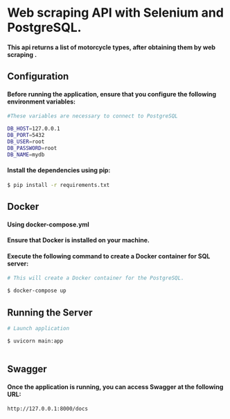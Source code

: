 # Web scraping API with Selenium and PostgreSQL.




#### This api returns a list of motorcycle types, after obtaining them by web scraping .

## Configuration

#### Before running the application, ensure that you configure the following environment variables:

```bash
#These variables are necessary to connect to PostgreSQL

DB_HOST=127.0.0.1
DB_PORT=5432
DB_USER=root
DB_PASSWORD=root
DB_NAME=mydb

```
#### Install the dependencies using pip:

```bash
$ pip install -r requirements.txt
```

## Docker 

#### Using docker-compose.yml

#### Ensure that Docker is installed on your machine.

#### Execute the following command to create a Docker container for SQL server:

```bash
# This will create a Docker container for the PostgreSQL.

$ docker-compose up
```

## Running the Server


```bash
# Launch application

$ uvicorn main:app 
 
```

## Swagger

#### Once the application is running, you can access Swagger at the following URL:

```bash
http://127.0.0.1:8000/docs
```


